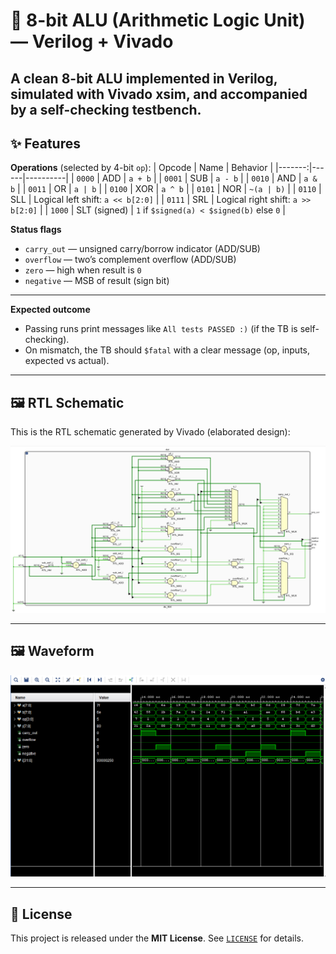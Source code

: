 # 🔢 8-bit ALU (Arithmetic Logic Unit) — Verilog + Vivado

A clean **8-bit ALU** implemented in **Verilog**, simulated with **Vivado xsim**, and accompanied by a self-checking testbench.  
---

## ✨ Features

**Operations** (selected by 4-bit `op`):
| Opcode | Name | Behavior |
|-------:|------|----------|
| `0000` | ADD  | `a + b` |
| `0001` | SUB  | `a - b` |
| `0010` | AND  | `a & b` |
| `0011` | OR   | `a | b` |
| `0100` | XOR  | `a ^ b` |
| `0101` | NOR  | `~(a | b)` |
| `0110` | SLL  | Logical left shift: `a << b[2:0]` |
| `0111` | SRL  | Logical right shift: `a >> b[2:0]` |
| `1000` | SLT (signed) | `1` if `$signed(a) < $signed(b)` else `0` |

**Status flags**
- `carry_out` — unsigned carry/borrow indicator (ADD/SUB)
- `overflow` — two’s complement overflow (ADD/SUB)
- `zero` — high when result is `0`
- `negative` — MSB of result (sign bit)

---
**Expected outcome**  
- Passing runs print messages like `All tests PASSED :)` (if the TB is self-checking).  
- On mismatch, the TB should `$fatal` with a clear message (op, inputs, expected vs actual).
---
## 🖼️ RTL Schematic

This is the RTL schematic generated by Vivado (elaborated design):

![ALU Schematic](docs/alu_schematic.png)

---
## 🖼️ Waveform

![Waveform](docs/waveform.png)

---
## 📜 License

This project is released under the **MIT License**. See [`LICENSE`](LICENSE) for details.

